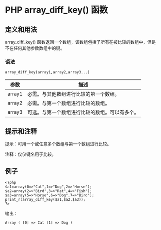 # PHP array_diff_key() 函数



## 定义和用法

array_diff_key() 函数返回一个数组，该数组包括了所有在被比较的数组中，但是不在任何其他参数数组中的键。

### 语法

```
array_diff_key(array1,array2,array3...)
```

| 参数 | 描述 |
| --- | --- |
| array1 | 必需。与其他数组进行比较的第一个数组。 |
| array2 | 必需。与第一个数组进行比较的数组。 |
| array3 | 可选。与第一个数组进行比较的数组。可以有多个。 |

## 提示和注释

提示：可用一个或任意多个数组与第一个数组进行比较。

注释：仅仅键名用于比较。

## 例子

```
<?php
$a1=array(0=>"Cat",1=>"Dog",2=>"Horse");
$a2=array(2=>"Bird",3=>"Rat",4=>"Fish");
$a3=array(5=>"Horse",6=>"Dog",7=>"Bird");
print_r(array_diff_key($a1,$a2,$a3));
?>
```

输出：

```
Array ( [0] => Cat [1] => Dog )
```



